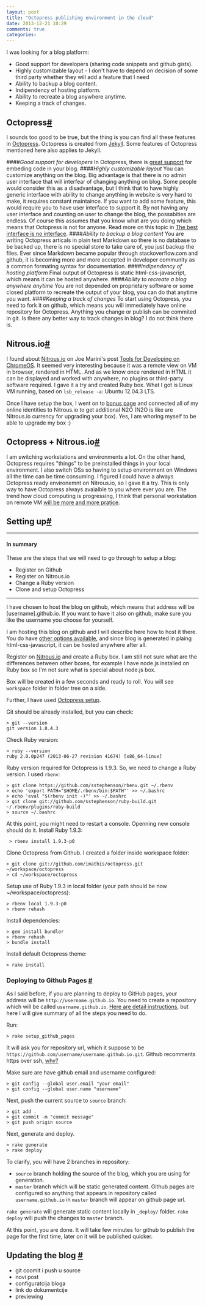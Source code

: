```yaml
---
layout: post
title: "Octopress publishing environment in the cloud"
date: 2013-12-21 10:29
comments: true
categories: 
---
```


I was looking for a blog platform:

- Good support for developers (sharing code snippets and github gists).
- Highly customizable layout - I don't have to depend on decision of some third party whether they will add a feature that I need
- Ability to backup a blog content.
- Indipendency of hosting platform.
- Ability to recreate a blog anywhere anytime.
- Keeping a track of changes.


Octopress<a name="octopress" href="#octopress" class="anchor">#</a>
-

I sounds too good to be true, but the thing is you can find all these features in [Octopress](http://octopress.org/). Octopress is created from [Jekyll](http://jekyllrb.com/). Some features of Octopress mentioned here also applies to Jekyll. 

####*Good support for developers*
In Octopress, there is [great support](http://octopress.org/docs/) for embeding code in your blog. 
####*Highly customizable layout*
You can customize anything on the blog. Big advantage is that there is no admin user interface that will interfear of changing anything on blog. Some people would consider this as a disadvantage, but I think that to have highly generic interface with ability to change anything in website is very hard to make, it requires constant maintaince. 
If you want to add some feature, this would require you to have user interface to support it. By not having any user interface and counting on user to change the blog, the possabities are endless. Of course this assumes that you know what are you doing which means that Octopress is not for anyone. Read more on this topic in [The best interface is no interface](http://www.cooper.com/journal/2012/08/the-best-interface-is-no-interface).
####*Ability to backup a blog content*
You are writing Octopress articals in plain text Markdown so there is no database to be backed up, there is no special store to take care of, you just backup the files. Ever since Markdown became popular through stackoverflow.com and github, it is becoming more and more accepted in developer community as a common formating syntax for documentation.
####*Indipendency of hosting platform*
Final output of Octopress is static html-css-javascript, which means it can be hosted anywhere.
####*Ability to recreate a blog anywhere anytime*
You are not depended on proprietary software or some closed platform to recreate the output of your blog, you can do that anytime you want.
####*Keeping a track of changes*
To start using Octopress, you need to fork it on github, which means you will immediately have online repository for Octopress. Anything you change or publish can be commited in git. Is there any better way to track changes in blog? I do not think there is.


Nitrous.io<a name="nitrous" href="#nitrous" class="anchor">#</a>
-
I found about [Nitrous.io](https://www.nitrous.io/join/OqTrHcEDHjk) on Joe Marini's post [Tools for Developing on ChromeOS](http://joemarini.blogspot.ae/2013/11/tools-for-developing-on-chromeos.html).
It seemed very interesting because it was a remote view on VM in browser, rendered in HTML. And as we know once rendered in HTML it can be displayed and worked with anywhere, no plugins or third-party software required.
I gave it a try and created Ruby box. What I got is Linux VM running, based on `lsb_release -a`: Ubuntu 12.04.3 LTS.

Once I have setup the box, I went on to [bonus page](https://www.nitrous.io/app#/n2o/bonus) and connected all of my online identities to Nitrous.io to get additional N2O (N2O is like are Nitrous.io currency for upgrading your box). Yes, I am whoring myself to be able to upgrade my box :)

Octopress + Nitrous.io<a name="OctopressNitrous" href="#OctopressNitrous" class="anchor">#</a>
-
I am switching workstations and environments a lot. On the other hand, Octopress requires "things" to be preinstalled things in your local environment. I also switch OSs so having to setup environment on Windows all the time can be time consuming.
I figured I could have a always Octopress ready environemnt on Nitrous.io, so I gave it a try. This is only way to have Octopress always avaialble to you where ever you are. The trend how cloud computing is progressing, I think that personal workstation on remote VM [will be more and more pratice](http://yieldthought.com/post/12239282034/swapped-my-macbook-for-an-ipad).


Setting up<a name="setup" href="#setup" class="anchor">#</a>
-

***
#### In summary
These are the steps that we will need to go through to setup a blog:

- Register on Github
- Register on Nitrous.io
- Change a Ruby version
- Clone and setup Octopress

***
I have chosen to host the blog on github, which means that address will be [username].github.io. If you want to have it also on github, make sure you like the username you choose for yourself.

I am hosting this blog on github and I will describe here how to host it there. You do have [other options available](http://octopress.org/docs/deploying/), and since blog is generated in plaing html-css-javascript, it can be hosted anywhere after all.

Register on [Nitrous.io](https://www.nitrous.io/join/OqTrHcEDHjk) and create a Ruby box. I am still not sure what are the differences between other boxes, for example I have node.js installed on Ruby box so I'm not sure what is special about node.js box.

Box will be created in a few seconds and ready to roll. You will see `workspace` folder in folder tree on a side.

Further, I have used [Octopress setup](http://octopress.org/docs/setup/).

Git should be already installed, but you can check:

    > git --version                                                                                                                                                                                               
    git version 1.8.4.3

Check Ruby version:

    > ruby --version                                                                                                                                                                                              
    ruby 2.0.0p247 (2013-06-27 revision 41674) [x86_64-linux] 

Ruby version required for Octopress is 1.9.3. So, we need to change a Ruby version. I used `rbenv`:
    
    > git clone https://github.com/sstephenson/rbenv.git ~/.rbenv
    > echo 'export PATH="$HOME/.rbenv/bin:$PATH"' >> ~/.bashrc
    > echo 'eval "$(rbenv init -)"' >> ~/.bashrc
    > git clone git://github.com/sstephenson/ruby-build.git ~/.rbenv/plugins/ruby-build
    > source ~/.bashrc
    
 At this point, you might need to restart a console. Openning new console should do it.
 Install Ruby 1.9.3:
 
     > rbenv install 1.9.3-p0
    
Clone Octopress from Github. I created a folder inside workspace folder:

    > git clone git://github.com/imathis/octopress.git ~/workspace/octopress
    > cd ~/workspace/octopress   
    
Setup use of Ruby 1.9.3 in local folder (your path should be now ~/workspace/octopress):
    
    > rbenv local 1.9.3-p0
    > rbenv rehash

Install dependencies:

    > gem install bundler
    > rbenv rehash
    > bundle install

Install default Octopress theme:

    > rake install


### Deploying to Github Pages <a name="githubdeploy" href="#githubdeploy" class="anchor">#</a>

As I said before, if you are planning to deploy to GitHub pages, your address will be `http://username.github.io`. 
You need to create a repository which will be called `username.github.io`. 
[Here are detail instructions](http://octopress.org/docs/deploying/github/), but here I will give summary of all the steps you need to do.

Run: 

    > rake setup_github_pages

It will ask you for repository url, which it suppose to be `https://github.com/username/username.github.io.git`.
Github recomments https over ssh, [why?](http://stackoverflow.com/a/11041782/84852)

Make sure are have github email and username configured:

    > git config --global user.email "your email"
    > git config --global user.name "username"

Next, push the current source to `source` branch:

    > git add .
    > git commit -m "commit message"
    > git push origin source

Next, generate and deploy.

    > rake generate
    > rake deploy

To clarify, you will have 2 branches in repository:

- `source` branch holding the source of the blog, which you are using for generation.
- `master` branch which will be static generated content. Github pages are configured so anything that appears in repository called `username.github.io` in `master` branch will appear on github page url.

`rake generate` will generate static content locally in `_deploy/` folder.
`rake deploy` will push the changes to `master` branch.

At this point, you are done. It will take few minutes for github to publish the page for the first time, later on it will be published quicker.

Updating the blog <a name="updating" href="#updating" class="anchor">#</a>
-

- git coomit i push u source
- novi post
- configuratcija bloga
- link do dokumentcije
- previewing









